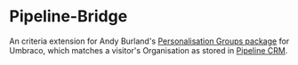 # Pipeline-Bridge

An criteria extension for Andy Burland's [Personalisation Groups package](https://github.com/AndyButland/UmbracoPersonalisationGroups) for Umbraco, which matches a visitor's Organisation as stored in [Pipeline CRM](http://pipelinecrm.co.uk/). 
